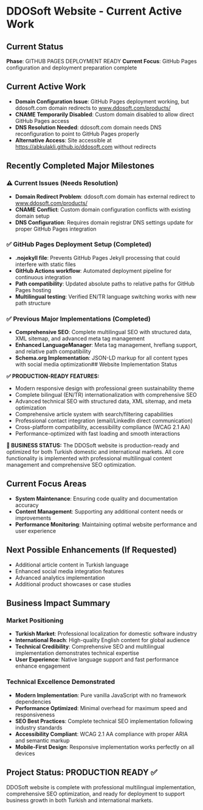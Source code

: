 # DDOSoft Website - Current Active Work

## Current Status
**Phase**: GITHUB PAGES DEPLOYMENT READY
**Current Focus**: GitHub Pages configuration and deployment preparation complete

## Current Active Work
- **Domain Configuration Issue**: GitHub Pages deployment working, but ddosoft.com domain redirects to www.ddosoft.com/products/
- **CNAME Temporarily Disabled**: Custom domain disabled to allow direct GitHub Pages access
- **DNS Resolution Needed**: ddosoft.com domain needs DNS reconfiguration to point to GitHub Pages properly
- **Alternative Access**: Site accessible at https://abkulakli.github.io/ddosoft.com without redirects

## Recently Completed Major Milestones

### ⚠️ Current Issues (Needs Resolution)
- **Domain Redirect Problem**: ddosoft.com domain has external redirect to www.ddosoft.com/products/
- **CNAME Conflict**: Custom domain configuration conflicts with existing domain setup
- **DNS Configuration**: Requires domain registrar DNS settings update for proper GitHub Pages integration

### ✅ GitHub Pages Deployment Setup (Completed)
- **.nojekyll file**: Prevents GitHub Pages Jekyll processing that could interfere with static files
- **GitHub Actions workflow**: Automated deployment pipeline for continuous integration
- **Path compatibility**: Updated absolute paths to relative paths for GitHub Pages hosting
- **Multilingual testing**: Verified EN/TR language switching works with new path structure

### ✅ Previous Major Implementations (Completed)
- **Comprehensive SEO**: Complete multilingual SEO with structured data, XML sitemap, and advanced meta tag management
- **Enhanced LanguageManager**: Meta tag management, hreflang support, and relative path compatibility
- **Schema.org Implementation**: JSON-LD markup for all content types with social media optimization## Website Implementation Status

**✅ PRODUCTION-READY FEATURES:**
- Modern responsive design with professional green sustainability theme
- Complete bilingual (EN/TR) internationalization with comprehensive SEO
- Advanced technical SEO with structured data, XML sitemap, and meta optimization
- Comprehensive article system with search/filtering capabilities
- Professional contact integration (email/LinkedIn direct communication)
- Cross-platform compatibility, accessibility compliance (WCAG 2.1 AA)
- Performance-optimized with fast loading and smooth interactions

**🎯 BUSINESS STATUS:**
The DDOSoft website is production-ready and optimized for both Turkish domestic and international markets. All core functionality is implemented with professional multilingual content management and comprehensive SEO optimization.

## Current Focus Areas
- **System Maintenance**: Ensuring code quality and documentation accuracy
- **Content Management**: Supporting any additional content needs or improvements
- **Performance Monitoring**: Maintaining optimal website performance and user experience

## Next Possible Enhancements (If Requested)
- Additional article content in Turkish language
- Enhanced social media integration features
- Advanced analytics implementation
- Additional product showcases or case studies
## Business Impact Summary

### Market Positioning
- **Turkish Market**: Professional localization for domestic software industry
- **International Reach**: High-quality English content for global audience
- **Technical Credibility**: Comprehensive SEO and multilingual implementation demonstrates technical expertise
- **User Experience**: Native language support and fast performance enhance engagement

### Technical Excellence Demonstrated
- **Modern Implementation**: Pure vanilla JavaScript with no framework dependencies
- **Performance Optimized**: Minimal overhead for maximum speed and responsiveness
- **SEO Best Practices**: Complete technical SEO implementation following industry standards
- **Accessibility Compliant**: WCAG 2.1 AA compliance with proper ARIA and semantic markup
- **Mobile-First Design**: Responsive implementation works perfectly on all devices

## Project Status: PRODUCTION READY ✅
DDOSoft website is complete with professional multilingual implementation, comprehensive SEO optimization, and ready for deployment to support business growth in both Turkish and international markets.